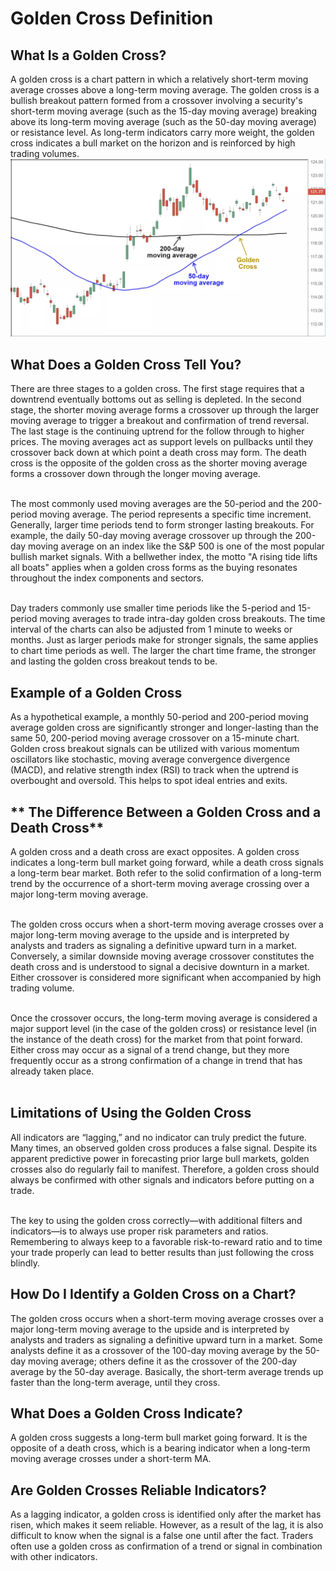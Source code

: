 # Golden Cross Definition
## **What Is a Golden Cross?**
A golden cross is a chart pattern in which a relatively short-term moving average crosses above a long-term moving average. The golden cross is a bullish breakout pattern formed from a crossover involving a security's short-term moving average (such as the 15-day moving average) breaking above its long-term moving average (such as the 50-day moving average) or resistance level. As long-term indicators carry more weight, the golden cross indicates a bull market on the horizon and is reinforced by high trading volumes. 
<img src="assets/gc1.webp"></img>

## **What Does a Golden Cross Tell You?**
There are three stages to a golden cross. The first stage requires that a downtrend eventually bottoms out as selling is depleted. In the second stage, the shorter moving average forms a crossover up through the larger moving average to trigger a breakout and confirmation of trend reversal. The last stage is the continuing uptrend for the follow through to higher prices. The moving averages act as support levels on pullbacks until they crossover back down at which point a death cross may form. The death cross is the opposite of the golden cross as the shorter moving average forms a crossover down through the longer moving average.<br><br>

The most commonly used moving averages are the 50-period and the 200-period moving average. The period represents a specific time increment. Generally, larger time periods tend to form stronger lasting breakouts. For example, the daily 50-day moving average crossover up through the 200-day moving average on an index like the S&P 500 is one of the most popular bullish market signals. With a bellwether index, the motto "A rising tide lifts all boats" applies when a golden cross forms as the buying resonates throughout the index components and sectors.<br><br>

Day traders commonly use smaller time periods like the 5-period and 15-period moving averages to trade intra-day golden cross breakouts. The time interval of the charts can also be adjusted from 1 minute to weeks or months. Just as larger periods make for stronger signals, the same applies to chart time periods as well. The larger the chart time frame, the stronger and lasting the golden cross breakout tends to be.

## **Example of a Golden Cross**
As a hypothetical example, a monthly 50-period and 200-period moving average golden cross are significantly stronger and longer-lasting than the same 50, 200-period moving average crossover on a 15-minute chart. Golden cross breakout signals can be utilized with various momentum oscillators like stochastic, moving average convergence divergence (MACD), and relative strength index (RSI) to track when the uptrend is overbought and oversold. This helps to spot ideal entries and exits. 

## ** The Difference Between a Golden Cross and a Death Cross**
A golden cross and a death cross are exact opposites. A golden cross indicates a long-term bull market going forward, while a death cross signals a long-term bear market. Both refer to the solid confirmation of a long-term trend by the occurrence of a short-term moving average crossing over a major long-term moving average.<br><br>

The golden cross occurs when a short-term moving average crosses over a major long-term moving average to the upside and is interpreted by analysts and traders as signaling a definitive upward turn in a market. Conversely, a similar downside moving average crossover constitutes the death cross and is understood to signal a decisive downturn in a market. Either crossover is considered more significant when accompanied by high trading volume.<br><br>

Once the crossover occurs, the long-term moving average is considered a major support level (in the case of the golden cross) or resistance level (in the instance of the death cross) for the market from that point forward. Either cross may occur as a signal of a trend change, but they more frequently occur as a strong confirmation of a change in trend that has already taken place.<br><br> 

## **Limitations of Using the Golden Cross**
All indicators are “lagging,” and no indicator can truly predict the future. Many times, an observed golden cross produces a false signal. Despite its apparent predictive power in forecasting prior large bull markets, golden crosses also do regularly fail to manifest. Therefore, a golden cross should always be confirmed with other signals and indicators before putting on a trade.<br><br>

The key to using the golden cross correctly—with additional filters and indicators—is to always use proper risk parameters and ratios. Remembering to always keep to a favorable risk-to-reward ratio and to time your trade properly can lead to better results than just following the cross blindly.

## **How Do I Identify a Golden Cross on a Chart?**

The golden cross occurs when a short-term moving average crosses over a major long-term moving average to the upside and is interpreted by analysts and traders as signaling a definitive upward turn in a market. Some analysts define it as a crossover of the 100-day moving average by the 50-day moving average; others define it as the crossover of the 200-day average by the 50-day average. Basically, the short-term average trends up faster than the long-term average, until they cross.

## **What Does a Golden Cross Indicate?**
A golden cross suggests a long-term bull market going forward. It is the opposite of a death cross, which is a bearing indicator when a long-term moving average crosses under a short-term MA.

## **Are Golden Crosses Reliable Indicators?**
As a lagging indicator, a golden cross is identified only after the market has risen, which makes it seem reliable. However, as a result of the lag, it is also difficult to know when the signal is a false one until after the fact. Traders often use a golden cross as confirmation of a trend or signal in combination with other indicators.

















